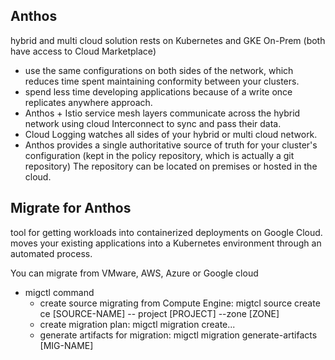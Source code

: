 ## Anthos

hybrid and multi cloud solution
rests on Kubernetes and GKE On-Prem (both have access to Cloud Marketplace)

- use the same configurations on both sides of the network, which reduces time spent maintaining conformity between your clusters.
- spend less time developing applications because of a write once replicates anywhere approach.
- Anthos + Istio service mesh layers communicate across the hybrid network using cloud Interconnect to sync and pass their data.
- Cloud Logging watches all sides of your hybrid or multi cloud network.
- Anthos provides a single authoritative source of truth for your cluster's configuration (kept in the policy repository, which is actually a git repository) The repository can be located on premises or hosted in the cloud.

## Migrate for Anthos

tool for getting workloads into containerized deployments on Google Cloud. moves your existing applications into a Kubernetes environment through an automated process.

You can migrate from VMware, AWS, Azure or Google cloud

- migctl command
  - create source migrating from Compute Engine: migtcl source create ce [SOURCE-NAME] -- project [PROJECT] --zone [ZONE]
  - create migration plan: migctl migration create...
  - generate artifacts for migration: migctl migration generate-artifacts [MIG-NAME] 
